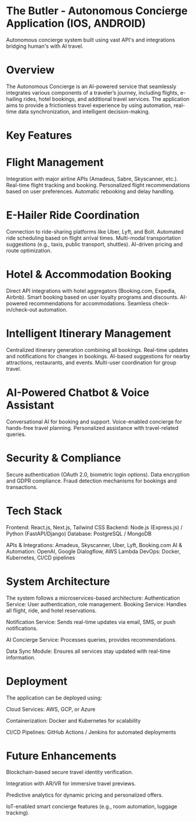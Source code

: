 # The Butler - Autonomous Concierge Application (IOS, ANDROID)
Autonomous concierge system built using vast API's and integrations bridging human's with AI travel.


# Overview

The Autonomous Concierge is an AI-powered service that seamlessly integrates various components of a traveler’s journey, including flights, e-hailing rides, hotel bookings, and additional travel services. The application aims to provide a frictionless travel experience by using automation, real-time data synchronization, and intelligent decision-making.

# Key Features

# Flight Management

Integration with major airline APIs (Amadeus, Sabre, Skyscanner, etc.).
Real-time flight tracking and booking.
Personalized flight recommendations based on user preferences.
Automatic rebooking and delay handling.

# E-Hailer Ride Coordination
Connection to ride-sharing platforms like Uber, Lyft, and Bolt.
Automated ride scheduling based on flight arrival times.
Multi-modal transportation suggestions (e.g., taxis, public transport, shuttles).
AI-driven pricing and route optimization.

# Hotel & Accommodation Booking
Direct API integrations with hotel aggregators (Booking.com, Expedia, Airbnb).
Smart booking based on user loyalty programs and discounts.
AI-powered recommendations for accommodations.
Seamless check-in/check-out automation.

# Intelligent Itinerary Management
Centralized itinerary generation combining all bookings.
Real-time updates and notifications for changes in bookings.
AI-based suggestions for nearby attractions, restaurants, and events.
Multi-user coordination for group travel.

# AI-Powered Chatbot & Voice Assistant
Conversational AI for booking and support.
Voice-enabled concierge for hands-free travel planning.
Personalized assistance with travel-related queries.

# Security & Compliance
Secure authentication (OAuth 2.0, biometric login options).
Data encryption and GDPR compliance.
Fraud detection mechanisms for bookings and transactions.

# Tech Stack

Frontend: React.js, Next.js, Tailwind CSS
Backend: Node.js (Express.js) / Python (FastAPI/Django)
Database: PostgreSQL / MongoDB

APIs & Integrations: Amadeus, Skyscanner, Uber, Lyft, Booking.com
AI & Automation: OpenAI, Google Dialogflow, AWS Lambda
DevOps: Docker, Kubernetes, CI/CD pipelines

# System Architecture
The system follows a microservices-based architecture:
Authentication Service: User authentication, role management.
Booking Service: Handles all flight, ride, and hotel reservations.

Notification Service: Sends real-time updates via email, SMS, or push notifications.

AI Concierge Service: Processes queries, provides recommendations.

Data Sync Module: Ensures all services stay updated with real-time information.

# Deployment

The application can be deployed using:

Cloud Services: AWS, GCP, or Azure

Containerization: Docker and Kubernetes for scalability

CI/CD Pipelines: GitHub Actions / Jenkins for automated deployments

# Future Enhancements

Blockchain-based secure travel identity verification.

Integration with AR/VR for immersive travel previews.

Predictive analytics for dynamic pricing and personalized offers.

IoT-enabled smart concierge features (e.g., room automation, luggage tracking).
